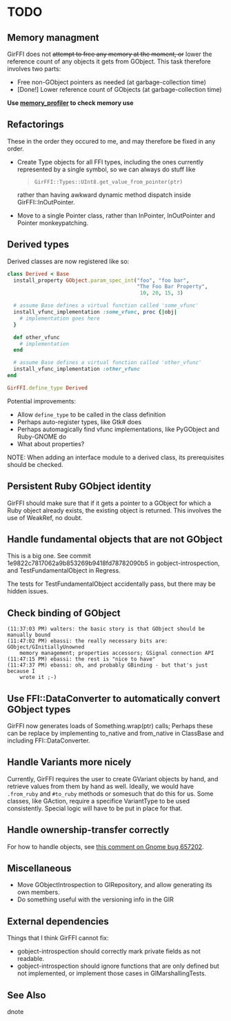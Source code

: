 # TODO

## Memory managment

GirFFI does not ~~attempt to free any memory at the moment, or~~ lower the
reference count of any objects it gets from GObject. This task therefore
involves two parts:

- Free non-GObject pointers as needed (at garbage-collection time)
- [Done!] Lower reference count of GObjects (at garbage-collection time)

**Use [memory_profiler](https://github.com/SamSaffron/memory_profiler) to check
memory use**

## Refactorings

These in the order they occured to me, and may therefore be fixed in any order.

- Create Type objects for all FFI types, including the ones currently
  represented by a single symbol, so we can always do stuff like

  > `GirFFI::Types::UInt8.get_value_from_pointer(ptr)`

  rather than having awkward dynamic method dispatch inside GirFFI::InOutPointer.

- Move to a single Pointer class, rather than InPointer, InOutPointer and
  Pointer monkeypatching.

## Derived types

Derived classes are now registered like so:

```ruby
class Derived < Base
  install_property GObject.param_spec_int("foo", "foo bar",
                                          "The Foo Bar Property",
                                           10, 20, 15, 3)

  # assume Base defines a virtual function called 'some_vfunc'
  install_vfunc_implementation :some_vfunc, proc {|obj|
    # implementation goes here
  }

  def other_vfunc
    # implementation
  end

  # assume Base defines a virtual function called 'other_vfunc'
  install_vfunc_implementation :other_vfunc
end

GirFFI.define_type Derived
```

Potential improvements:

- Allow `define_type` to be called in the class definition
- Perhaps auto-register types, like Gtk# does
- Perhaps automagically find vfunc implementations, like PyGObject and
  Ruby-GNOME do
- What about properties?

NOTE: When adding an interface module to a derived class, its prerequisites
should be checked.

## Persistent Ruby GObject identity

GirFFI should make sure that if it gets a pointer to a GObject for which a Ruby
object already exists, the existing object is returned. This involves the use
of WeakRef, no doubt.

## Handle fundamental objects that are not GObject

This is a big one. See commit 1e9822c7817062a9b853269b9418fd78782090b5 in
gobject-introspection, and TestFundamentalObject in Regress.

The tests for TestFundamentalObject accidentally pass, but there may be
hidden issues.

## Check binding of GObject

```
(11:37:03 PM) walters: the basic story is that GObject should be manually bound
(11:47:02 PM) ebassi: the really necessary bits are: GObject/GInitiallyUnowned
    memory management; properties accessors; GSignal connection API
(11:47:15 PM) ebassi: the rest is "nice to have"
(11:47:37 PM) ebassi: oh, and probably GBinding - but that's just because I
    wrote it ;-)
```

## Use FFI::DataConverter to automatically convert GObject types

GirFFI now generates loads of Something.wrap(ptr) calls; Perhaps these can be
replace by implementing to_native and from_native in ClassBase and including
FFI::DataConverter.

## Handle Variants more nicely

Currently, GirFFI requires the user to create GVariant objects by hand, and
retrieve values from them by hand as well. Ideally, we would have `.from_ruby` and
`#to_ruby` methods or somesuch that do this for us. Some classes, like GAction,
require a specifice VariantType to be used consistently. Special logic will have
to be put in place for that.

## Handle ownership-transfer correctly

For how to handle objects, see [this comment on Gnome bug 657202](https://bugzilla.gnome.org/show_bug.cgi?id=657202#c1).

## Miscellaneous

- Move GObjectIntrospection to GIRepository, and allow generating its own
  members.
- Do something useful with the versioning info in the GIR

## External dependencies

Things that I think GirFFI cannot fix:

- gobject-introspection should correctly mark private fields as not readable.
- gobject-introspection should ignore functions that are only defined but not
  implemented, or implement those cases in GIMarshallingTests.

## See Also

  dnote
